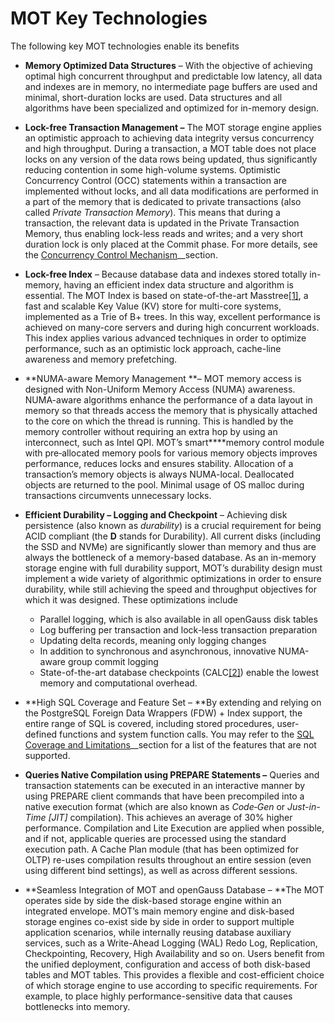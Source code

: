 # MOT Key Technologies<a name="EN-US_TOPIC_0260488202"></a>

The following key MOT technologies enable its benefits

-   **Memory Optimized Data Structures**  – With the objective of achieving optimal high concurrent throughput and predictable low latency, all data and indexes are in memory, no intermediate page buffers are used and minimal, short-duration locks are used. Data structures and all algorithms have been specialized and optimized for in-memory design.
-   **Lock-free Transaction Management –**  The MOT storage engine applies an optimistic approach to achieving data integrity versus concurrency and high throughput. During a transaction, a MOT table does not place locks on any version of the data rows being updated, thus significantly reducing contention in some high-volume systems. Optimistic Concurrency Control \(OCC\) statements within a transaction are implemented without locks, and all data modifications are performed in a part of the memory that is dedicated to private transactions \(also called  _Private Transaction Memory_\). This means that during a transaction, the relevant data is updated in the Private Transaction Memory, thus enabling lock-less reads and writes; and a very short duration lock is only placed at the Commit phase. For more details, see the  [Concurrency Control Mechanism](concurrency-control-mechanism.md)__section.
-   **Lock-free Index**  – Because database data and indexes stored totally in-memory, having an efficient index data structure and algorithm is essential. The MOT Index is based on state-of-the-art Masstree[\[1\]](#_ftn1), a fast and scalable Key Value \(KV\) store for multi-core systems, implemented as a Trie of B+ trees. In this way, excellent performance is achieved on many-core servers and during high concurrent workloads. This index applies various advanced techniques in order to optimize performance, such as an optimistic lock approach, cache-line awareness and memory prefetching.
-   **NUMA-aware Memory Management **– MOT memory access is designed with Non-Uniform Memory Access \(NUMA\) awareness. NUMA-aware algorithms enhance the performance of a data layout in memory so that threads access the memory that is physically attached to the core on which the thread is running. This is handled by the memory controller without requiring an extra hop by using an interconnect, such as Intel QPI. MOT’s smart****memory control module with pre‑allocated memory pools for various memory objects improves performance, reduces locks and ensures stability. Allocation of a transaction’s memory objects is always NUMA-local. Deallocated objects are returned to the pool. Minimal usage of OS malloc during transactions circumvents unnecessary locks.
-   **Efficient Durability – Logging and Checkpoint**  – Achieving disk persistence \(also known as  _durability_\) is a crucial requirement for being ACID compliant \(the  **D**  stands for Durability\). All current disks \(including the SSD and NVMe\) are significantly slower than memory and thus are always the bottleneck of a memory-based database. As an in-memory storage engine with full durability support, MOT’s durability design must implement a wide variety of algorithmic optimizations in order to ensure durability, while still achieving the speed and throughput objectives for which it was designed. These optimizations include
    -   Parallel logging, which is also available in all openGauss disk tables
    -   Log buffering per transaction and lock-less transaction preparation
    -   Updating delta records, meaning only logging changes
    -   In addition to synchronous and asynchronous, innovative NUMA-aware group commit logging
    -   State-of-the-art database checkpoints \(CALC[\[2\]](#_ftn2)\) enable the lowest memory and computational overhead.

-   **High SQL Coverage and Feature Set – **By extending and relying on the PostgreSQL Foreign Data Wrappers \(FDW\) + Index support, the entire range of SQL is covered, including stored procedures, user-defined functions and system function calls. You may refer to the  [SQL Coverage and Limitations](sql-coverage-and-limitations.md)__section for a list of the features that are not supported.
-   **Queries Native Compilation using PREPARE Statements –**  Queries and transaction statements can be executed in an interactive manner by using PREPARE client commands that have been precompiled into a native execution format \(which are also known as  _Code‑Gen_  or  _Just-in-Time \[JIT\]_  compilation\). This achieves an average of 30% higher performance. Compilation and Lite Execution are applied when possible, and if not, applicable queries are processed using the standard execution path. A Cache Plan module \(that has been optimized for OLTP\) re-uses compilation results throughout an entire session \(even using different bind settings\), as well as across different sessions.
-   **Seamless Integration of MOT and openGauss Database – **The MOT operates side by side the disk-based storage engine within an integrated envelope. MOT’s main memory engine and disk-based storage engines co-exist side by side in order to support multiple application scenarios, while internally reusing database auxiliary services, such as a Write-Ahead Logging \(WAL\) Redo Log, Replication, Checkpointing, Recovery, High Availability and so on. Users benefit from the unified deployment, configuration and access of both disk-based tables and MOT tables. This provides a flexible and cost-efficient choice of which storage engine to use according to specific requirements. For example, to place highly performance-sensitive data that causes bottlenecks into memory.

